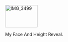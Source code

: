 <img width="104" height="72" alt="IMG_3499" src="https://github.com/user-attachments/assets/26afa80e-f0cc-41ce-910a-0f4357553845" />

My Face And Height Reveal.
